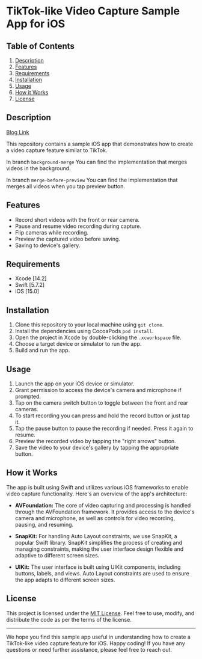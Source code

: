 # TikTok-like Video Capture Sample App for iOS
## Table of Contents
1. [Description](#description)
2. [Features](#features)
3. [Requirements](#requirements)
4. [Installation](#installation)
5. [Usage](#usage)
6. [How it Works](#how-it-works)
7. [License](#license)

## Description

[Blog Link](https://medium.com/@antonio.griparic/e5f2b27c4355)

This repository contains a sample iOS app that demonstrates how to create a video capture feature similar to TikTok.

In branch `background-merge` You can find the implementation that merges videos in the background.

In branch `merge-before-preview` You can find the implementation that merges all videos when you tap preview button.

## Features

- Record short videos with the front or rear camera.
- Pause and resume video recording during capture.
- Flip cameras while recording.
- Preview the captured video before saving.
- Saving to device's gallery.

## Requirements

- Xcode [14.2]
- Swift [5.7.2]
- iOS [15.0]

## Installation

1. Clone this repository to your local machine using `git clone`.
2. Install the dependencies using CocoaPods `pod install`.
3. Open the project in Xcode by double-clicking the `.xcworkspace` file.
4. Choose a target device or simulator to run the app.
5. Build and run the app.

## Usage

1. Launch the app on your iOS device or simulator.
2. Grant permission to access the device's camera and microphone if prompted.
3. Tap on the camera switch button to toggle between the front and rear cameras.
4. To start recording you can press and hold the record button or just tap it.
5. Tap the pause button to pause the recording if needed. Press it again to resume.
7. Preview the recorded video by tapping the "right arrows" button.
8. Save the video to your device's gallery by tapping the appropriate button.

## How it Works

The app is built using Swift and utilizes various iOS frameworks to enable video capture functionality. Here's an overview of the app's architecture:

- **AVFoundation:** The core of video capturing and processing is handled through the AVFoundation framework. It provides access to the device's camera and microphone, as well as controls for video recording, pausing, and resuming.

- **SnapKit:** For handling Auto Layout constraints, we use SnapKit, a popular Swift library. SnapKit simplifies the process of creating and managing constraints, making the user interface design flexible and adaptive to different screen sizes.

- **UIKit:** The user interface is built using UIKit components, including buttons, labels, and views. Auto Layout constraints are used to ensure the app adapts to different screen sizes.

## License

This project is licensed under the [MIT License](LICENSE). Feel free to use, modify, and distribute the code as per the terms of the license.

---

We hope you find this sample app useful in understanding how to create a TikTok-like video capture feature for iOS. Happy coding! If you have any questions or need further assistance, please feel free to reach out.

